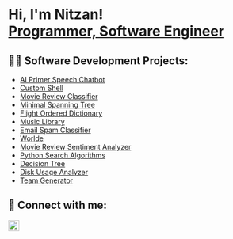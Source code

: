 <h1>Hi, I'm Nitzan! <br/><a href="https://github.com/nitzansaar">Programmer, Software Engineer</a></h1>

<h2>👨‍💻 Software Development Projects:</h2>


- [AI Primer Speech Chatbot](https://github.com/nitzansaar/AI_Primer)
- [Custom Shell](https://github.com/nitzansaar/Custom-Command-Line-Shell)
- [Movie Review Classifier](https://github.com/nitzansaar/Movie-Review-Classification)
- [Minimal Spanning Tree](https://github.com/nitzansaar/Minimal-Spanning-Tree)
- [Flight Ordered Dictionary](https://github.com/nitzansaar/Flight-Ordered-Dictionary)
- [Music Library](https://github.com/nitzansaar/Music-Library)
- [Email Spam Classifier](https://github.com/nitzansaar/Email-Spam-Classifier)
- [Worlde](https://github.com/nitzansaar/Wordle)
- [Movie Review Sentiment Analyzer](https://github.com/nitzansaar/Movie-Review-Sentiment-Analyzer)
- [Python Search Algorithms](https://github.com/nitzansaar/Search-Algorithms)
- [Decision Tree](https://github.com/nitzansaar/Decision-Tree-and-Random-Forest-Implementation)
- [Disk Usage Analyzer](https://github.com/nitzansaar/Disk-Usage-Analyzer)
- [Team Generator](https://github.com/nitzansaar/Team-Generator)

<h2> 🤳 Connect with me:</h2>

[<img align="center" alt="NitzanSaar | LinkedIn" width="22px" src="https://cdn.jsdelivr.net/npm/simple-icons@v3/icons/linkedin.svg" />][linkedin]

[linkedin]: https://www.linkedin.com/in/nitzans/

